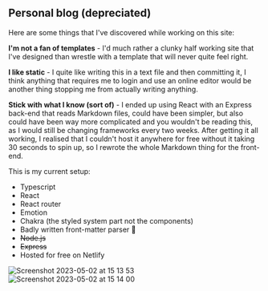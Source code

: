 ## Personal blog (depreciated)

Here are some things that I've discovered while working on this site:

**I'm not a fan of templates** - I'd much rather a clunky half working site that I've designed than wrestle with a template that will never quite feel right.

**I like static** - I quite like writing this in a text file and then committing it, I think anything that requires me to login and use an online editor would be another thing stopping me from actually writing anything.

**Stick with what I know (sort of)** - I ended up using React with an Express back-end that reads Markdown files, could have been simpler, but also could have been way more complicated and you wouldn't be reading this, as I would still be changing frameworks every two weeks. After getting it all working, I realised that I couldn't host it anywhere for free without it taking 30 seconds to spin up, so I rewrote the whole Markdown thing for the front-end.

This is my current setup:

- Typescript
- React
- React router
- Emotion
- Chakra (the styled system part not the components)
- Badly written front-matter parser 🫠
- ~~Node.js~~
- ~~Express~~
- Hosted for free on Netlify

![Screenshot 2023-05-02 at 15 13 53](https://user-images.githubusercontent.com/60609268/235692963-9e23f02c-b4a1-46e8-be9c-a6cbeba947f7.png)
![Screenshot 2023-05-02 at 15 14 00](https://user-images.githubusercontent.com/60609268/235692978-16d089f1-c356-4d08-8061-a19005a01040.png)

